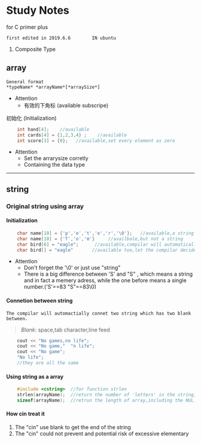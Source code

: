 # Study Notes

for C primer plus

    first edited in 2019.6.6        IN ubuntu

1. Composite Type

## array

    General format
    *typeName* *arrayName*[*arraySize*]

* Attention
  * 有效的下角标 (available subscripe)

初始化 (Initialization)

``` c++
    int hand[4];    //available
    int cards[4] = {1,2,3,4} ;    //available
    int score[3] = {0};   //available,set every element as zero
```

* Attention
  * Set the arrarysize corretly
  * Containing the data type

---------

## string

### Original string using array

#### Initialization

``` c++
    char name[10] = {'p','e','t','e','r','\0'};   //available,a string
    char name[10] = {'T','o','m'}     //availbale,but not a string
    char bird[6] = "eagle";      //available,compilar will automatically add 'null character' or '\0' to the end
    char bird[] = "eagle"       //available too,let the compilar decide the arrarysize
```

* Attention
  * Don't forget the '\0' or just use "string"
  * There is a big difference between 'S' and  "S" , which means a string and in fact a memery adress, while the one before means a single number.('S'==83   "S"==83\0)

#### Connetion between string

    The compilar will automactially connet two string which has two blank between.
>*Blank*: space,tab character,line feed

``` c++
    cout << "No games,no life";
    cout << "No game,"  "n life";
    cout << "No game";
    "No life";
    //they are all the same
```

#### Using string as a array

``` c++
    #include <cstring>  //for function strlen
    strlen(arrayName);  //return the number of 'letters' in the string,and it doesn't count NUL.
    sizeof(arrayName);  //retrun the length of array,including the NUL.
```

#### How cin treat  it

1. The "cin" use blank to get the end of the string
2. The "cin" could not prevent and potential risk of excessive elementary
